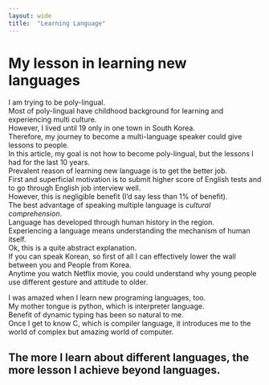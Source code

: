 ```yaml
---
layout: wide
title:  "Learning Language"
---
```


# My lesson in learning new languages

I am trying to be poly-lingual. \
Most of poly-lingual have childhood background for learning and experiencing multi culture. \
However, I lived until 19 only in one town in South Korea. \
Therefore, my journey to become a multi-language speaker could give lessons to people. \
In this article, my goal is not how to become poly-lingual, but the lessons I had for the last 10 years. \
Prevalent reason of learning new language is to get the better job. \
First and superficial motivation is to submit higher score of English tests and to go through English job interview well. \
However, this is negligible benefit (I’d say less than 1% of benefit). \
The best advantage of speaking multiple language is *cultural comprehension*. \
Language has developed through human history in the region.  \
Experiencing a language means understanding the mechanism of human itself. \
Ok, this is a quite abstract explanation. \
If you can speak Korean, so first of all I can effectively lower the wall between you and People from Korea.  \
Anytime you watch Netflix movie, you could understand why young people use different gesture and attitude to older.  

I was amazed when I learn new programing languages, too. \
My mother tongue is python, which is interpreter language. \
Benefit of dynamic typing has been so natural to me. \
Once I get to know C, which is compiler language, it introduces me to the world of complex but amazing world of computer. 

## The more I learn about different languages, the more lesson I achieve beyond languages.
